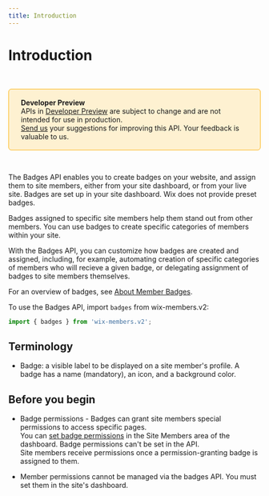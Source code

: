 ```yaml
---
title: Introduction
---
```

# Introduction

&nbsp;

<div style="background-color: #FEF1D1; padding: 18px 24px; border-radius: 6px; border: 1px solid #FDB10C; box-sizing: border-box; display: inline-block">
    <b>Developer Preview</b>
    <br/>
    <span>APIs in <a href="https://www.wix.com/velo/reference/api-overview/developer-preview">Developer Preview</a> are subject to change and are not intended for use in production.<br/><a href="mailto:velo-preview-feedback@wix.com">Send us</a> your suggestions for improving this API. Your feedback is valuable to us.</span>
</div>

&nbsp;

<!--
> __Note__: This module is [universal](/api-overview/api-versions#universal-modules). Functions in this module can run on both the backend and frontend, unless specified otherwise.
-->

The Badges API enables you to create badges on your website, and assign them to site members, either from your site dashboard, or from your live site. Badges are set up in your site dashboard. Wix does not provide preset badges.

Badges assigned to specific site members help them stand out from other members. You can use badges to create specific categories of members within your site.

With the Badges API, you can customize how badges are created and assigned, including, for example, automating creation of specific categories of members who will recieve a given badge, or delegating assignment of badges to site members themselves.

For an overview of badges, see [About Member Badges](https://support.wix.com/en/article/about-member-badges).

To use the Badges API,
import `badges` from wix-members.v2:

```js
import { badges } from 'wix-members.v2';
```

## Terminology

* Badge: a visible label to be displayed on a site member's profile. A badge has a name (mandatory), an icon, and a background color.

## Before you begin

* Badge permissions - Badges can grant site members special permissions to access specific pages.  
You can [set badge permissions](https://support.wix.com/en/article/setting-permissions-for-a-member-badge) in the Site Members area of the dashboard.
Badge permissions can't be set in the API.  
Site members receive permissions once a permission-granting badge is assigned to them.  

* Member permissions cannot be managed via the badges API. You must set them in the site's dashboard.

